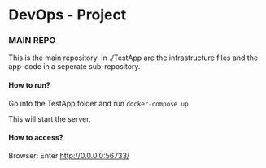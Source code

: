 # DevOps - Project

### MAIN REPO
This is the main repository. In ./TestApp are the infrastructure files and the app-code in a seperate sub-repository.


#### How to run?
Go into the TestApp folder and run `docker-compose up`

This will start the server.


#### How to access?
Browser: Enter http://0.0.0.0:56733/